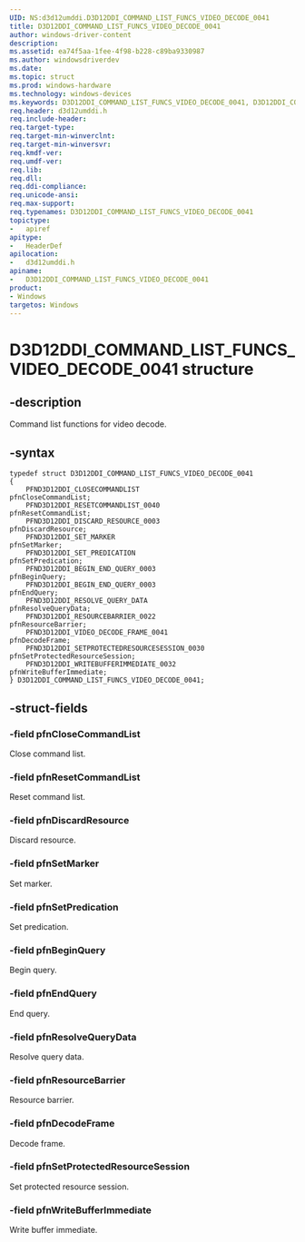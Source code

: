 ```yaml
---
UID: NS:d3d12umddi.D3D12DDI_COMMAND_LIST_FUNCS_VIDEO_DECODE_0041
title: D3D12DDI_COMMAND_LIST_FUNCS_VIDEO_DECODE_0041
author: windows-driver-content
description:
ms.assetid: ea74f5aa-1fee-4f98-b228-c89ba9330987
ms.author: windowsdriverdev
ms.date:
ms.topic: struct
ms.prod: windows-hardware
ms.technology: windows-devices
ms.keywords: D3D12DDI_COMMAND_LIST_FUNCS_VIDEO_DECODE_0041, D3D12DDI_COMMAND_LIST_FUNCS_VIDEO_DECODE_0041,
req.header: d3d12umddi.h
req.include-header:
req.target-type:
req.target-min-winverclnt:
req.target-min-winversvr:
req.kmdf-ver:
req.umdf-ver:
req.lib:
req.dll:
req.ddi-compliance:
req.unicode-ansi:
req.max-support:
req.typenames: D3D12DDI_COMMAND_LIST_FUNCS_VIDEO_DECODE_0041
topictype:
-	apiref
apitype:
-	HeaderDef
apilocation:
-	d3d12umddi.h
apiname:
-	D3D12DDI_COMMAND_LIST_FUNCS_VIDEO_DECODE_0041
product: 
- Windows
targetos: Windows
---
```


# D3D12DDI_COMMAND_LIST_FUNCS_VIDEO_DECODE_0041 structure

## -description

Command list functions for video decode.

## -syntax


````
typedef struct D3D12DDI_COMMAND_LIST_FUNCS_VIDEO_DECODE_0041
{
    PFND3D12DDI_CLOSECOMMANDLIST                            pfnCloseCommandList;
    PFND3D12DDI_RESETCOMMANDLIST_0040                       pfnResetCommandList;
    PFND3D12DDI_DISCARD_RESOURCE_0003                       pfnDiscardResource;
    PFND3D12DDI_SET_MARKER                                  pfnSetMarker;
    PFND3D12DDI_SET_PREDICATION                             pfnSetPredication;
    PFND3D12DDI_BEGIN_END_QUERY_0003                        pfnBeginQuery;
    PFND3D12DDI_BEGIN_END_QUERY_0003                        pfnEndQuery;
    PFND3D12DDI_RESOLVE_QUERY_DATA                          pfnResolveQueryData;
    PFND3D12DDI_RESOURCEBARRIER_0022                        pfnResourceBarrier;
    PFND3D12DDI_VIDEO_DECODE_FRAME_0041                     pfnDecodeFrame;
    PFND3D12DDI_SETPROTECTEDRESOURCESESSION_0030            pfnSetProtectedResourceSession;
    PFND3D12DDI_WRITEBUFFERIMMEDIATE_0032                   pfnWriteBufferImmediate;
} D3D12DDI_COMMAND_LIST_FUNCS_VIDEO_DECODE_0041;
````

## -struct-fields

### -field pfnCloseCommandList

Close command list.


### -field pfnResetCommandList

Reset command list.


### -field pfnDiscardResource

Discard resource.


### -field pfnSetMarker

Set marker.


### -field pfnSetPredication

Set predication.


### -field pfnBeginQuery

Begin query.


### -field pfnEndQuery

End query.


### -field pfnResolveQueryData

Resolve query data.


### -field pfnResourceBarrier

Resource barrier.


### -field pfnDecodeFrame

Decode frame.


### -field pfnSetProtectedResourceSession

Set protected resource session.


### -field pfnWriteBufferImmediate

Write buffer immediate.